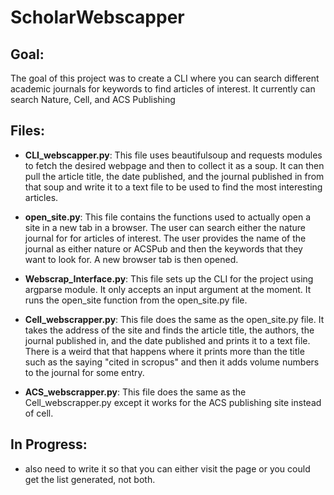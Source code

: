 # ScholarWebscapper

## Goal:

The goal of this project was to create a CLI where you can search different academic journals for keywords to find articles of interest. It currently can search Nature, Cell, and ACS Publishing

## Files:

- **CLI_webscapper.py**: This file uses beautifulsoup and requests modules to fetch the desired webpage and then to collect it as a soup. It can then pull the article title, the date published, and the journal published in from that soup and write it to a text file to be used to find the most interesting articles.

- **open_site.py**: This file contains the functions used to actually open a site in a new tab in a browser. The user can search either the nature journal for for articles of interest. The user provides the name of the journal as either nature or ACSPub and then the keywords that they want to look for. A new browser tab is then opened.

- **Webscrap_Interface.py**: This file sets up the CLI for the project using argparse module. It only accepts an input argument at the moment. It runs the open_site function from the open_site.py file.

* **Cell_webscrapper.py**: This file does the same as the open_site.py file. It takes the address of the site and finds the article title, the authors, the journal published in, and the date published and prints it to a text file. There is a weird that that happens where it prints more than the title such as the saying "cited in scropus" and then it adds volume numbers to the journal for some entry.

* **ACS_webscrapper.py**: This file does the same as the Cell_webscrapper.py except it works for the ACS publishing site instead of cell.

## In Progress:

- also need to write it so that you can either visit the page or you could get the list generated, not both.
